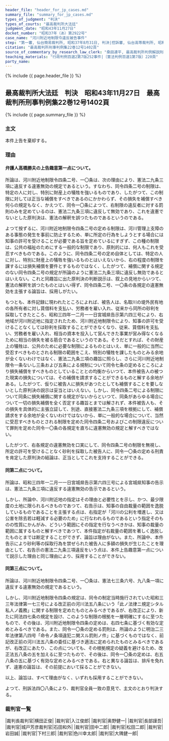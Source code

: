 ```yaml
---
header_file: "header_for_jp_cases.md"
summary_file: "summary_for_jp_cases.md"
types_of_judgment: "判決"
types_of_courts: "最高裁判所大法廷"
judgment_date: "昭和43年11月27日"
docket_number: "昭和37年（あ）第2922号"
case_name: "河川附近地制限令違反被告事件"
step: "第一審, 仙台簡易裁判所, 昭和37年8月31日, 判決|控訴審, 仙台高等裁判所, 昭和37年11月30日, 判決"
citation: "最高裁判所刑事判例集22巻12号1402頁"
source_of_commentary_by_research_law_clerk: "桑田連平, 最高裁判所判例解説刑事篇昭和43年度号404頁"
teaching_materials: "行政判例百選2第7版252事件|〔憲法判例百選1第7版〕220頁"
party_name:
---
```


{% include {{ page.header_file }}  %}

## 最高裁判所大法廷　判決　昭和43年11月27日　最高裁判所刑事判例集22巻12号1402頁

{% include {{ page.summary_file }}  %}










### 主文



本件上告を棄却する。





### 理由



#### 弁護人高橋勝夫の上告趣意第一点について。

所論は、河川附近地制限令四条二号、一〇条は、次の理由により、憲法二九条三項に違反する違憲無効の規定であるという。すなわち、同令四条二号の制限は、特定の人に対し、特別に財産上の犠牲を強いるものであり、したがつて、この制限に対しては正当な補償をすべきであるのにかかわらず、その損失を補償すべき何らの規定もなく、かえつて、同令一〇条によつて、右制限の違反者に対する罰則のみを定めているのは、憲法二九条三項に違反して無効であり、これを違憲でないとした原判決は、憲法の解釈を誤つたものであるというのである。

よつて按ずるに、河川附近地制限令四条二号の定める制限は、河川管理上支障のある事態の発生を事前に防止するため、単に所定の行為をしようとする場合には知事の許可を受けることが必要である旨を定めているにすぎず、この種の制限は、公共の福祉のためにする一般的な制限であり、原則的には、何人もこれを受忍すべきものである。このように、同令四条二号の定め自体としては、特定の人に対し、特別に財産上の犠牲を強いるものとはいえないから、右の程度の制限を課するには損失補償を要件とするものではなく、したがつて、補償に関する規定のない同令四条二号の規定が所論のように憲法二九条三項に違反し無効であるとはいえない。これと同趣旨に出た原判決の判断説示は、叙上の見地からいつて、憲法の解釈を誤つたものとはいい得ず、同令四条二号、一〇条の各規定の違憲無効を主張する論旨は、採用しがたい。

もつとも、本件記録に現われたところによれば、被告人は、名取川の堤外民有地の各所有者に対し賃借料を支払い、労務者を雇い入れ、従来から同所の砂利を採取してきたところ、昭和三四年一二月一一日宮城県告示第六四三号により、右地域が河川附近地に指定されたため、河川附近地制限令により、知事の許可を受けることなくしては砂利を採取することができなくなり、従来、賃借料を支払い、労務者を雇い入れ、相当の資本を投入して営んできた事業が営み得なくなるために相当の損失を被る筋合であるというのである。そうだとすれば、その財産上の犠牲は、公共のために必要な制限によるものとはいえ、単に一般的に当然に受忍すべきものとされる制限の範囲をこえ、特別の犠牲を課したものとみる余地が全くないわけではなく、憲法二九条三項の趣旨に照らし、さらに河川附近地制限令一条ないし三条および五条による規制について同令七条の定めるところにより損失補償をすべきものとしていることとの均衡からいつて、本件被告人の被つた現実の損失については、その補償を請求することができるものと解する余地がある。したがつて、仮りに被告人に損失があつたとしても補償することを要しないとした原判決の説示は妥当とはいえない。しかし、同令四条二号による制限について同条に損失補償に関する規定がないからといつて、同条があらゆる場合について一切の損失補償を全く否定する趣旨とまでは解されず、本件被告人も、その損失を具体的に主張立証して、別途、直接憲法二九条三項を根拠にして、補償請求をする余地が全くないわけではないから、単に一般的な場合について、当然に受忍すべきものとされる制限を定めた同令四条二号およびこの制限違反について罪則を定めた同令一〇条の各規定を直ちに違憲無効の規定と解すべきではない。

したがつて、右各規定の違憲無効を口実にして、同令四条二号の制限を無視し、所定の許可を受けることなく砂利を採取した被告人に、同令一〇条の定める刑責を肯定した原判決の結論は、正当としてこれを支持することができる。

#### 同第二点について。

所論は、昭和三四年一二月一一日宮城県告示第六四三号による宮城県知事の告示は、憲法二九条三項に違反する違憲無効の告示であるという。

しかし、所論中、河川附近地の指定はその理由と必要性とを示し、かつ、最少限度の土地に限られるべきものであつて、右告示は、知事の自由裁量の範囲を逸脱しているものであることを主張する点は、右指定が「河川の公利を増進し、又は公害を除去若は軽減する必要のため」に行なわれるものであるという指定そのものの性質にかんがみ、どういう範囲にその指定を行なうべきかは、知事の裁量の範囲に属するものと解すべきであつて、本件指定が右裁量の範囲を著しく逸脱したものとまでは断定することができず、論旨は理由がない。また、所論中、本件告示により砂利等の採取行為を禁ぜられた被告人に多額の損失が生じたことを理由として、右告示の憲法二九条三項違反をいう点は、本件上告趣意第一点について説示した理由と同じ理由により、採用することができない。

#### 同第三点について。

所論は、河川附近地制限令四条二号、一〇条は、憲法七三条六号、九八条一項に違反する違憲無効の規定であるという。

しかし、河川附近地制限令四条の規定は、同令の制定当時施行されていた昭和三三年法律第一七三号による改正前の河川法五八条にいう「此ノ法律ニ規定シタル私人ノ義務」に関する制限を定めたものとみるべきであるが、右改正により、新たに同法四七条の規定を設け、このような制限の根拠を一層明確にするに至つたもので、その後は、河川附近地制限令四条の定めは、右四七条に基づく有効な定めとみるべきである。また、同令一〇条の定める罰則は、所論のように明治二三年法律第八四号「命令ノ条項違犯ニ関スル罰則ノ件」に基づくものではなく、前記改正前の河川法五八条の委任に基づき適法に定められたものとみるべきであるが、右改正にあたり、この点についても、その根拠規定の疑義を避けるため、改正法五八条の五を加えるに至つたもので、その後は、同令一〇条の定めは、右五八条の五に基づく有効な定めとみるべきである。右と異なる論旨は、排斥を免れず、違憲の論旨は、その前提において採ることができない。

以上、論旨は、すべて理由がなく、いずれも採用することができない。

よつて、刑訴法四〇八条により、裁判官全員一致の意見で、主文のとおり判決する。

### 裁判官一覧

|裁判長裁判官|横田正俊|
|裁判官|入江俊郎|
|裁判官|奥野健一|
|裁判官|長部謹吾|
|裁判官|城戸芳彦裁判官|石田和外|
|裁判官|田中二郎|
|裁判官|松田二郎|
|裁判官|岩田誠|
|裁判官|下村三郎|
|裁判官|色川幸太郎|
|裁判官|大隅健一郎|

